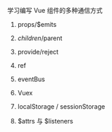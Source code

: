 学习编写 Vue 组件的多种通信方式

1. props/$emits

2. $children/$parent

3. provide/reject

4. ref

5. eventBus

6. Vuex

7. localStorage / sessionStorage

8. $attrs 与 $listeners
